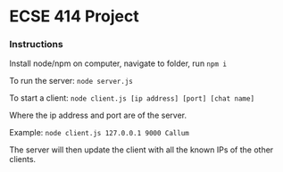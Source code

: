 # ECSE 414 Project

### Instructions

Install node/npm on computer, navigate to folder, run `npm i` 

To run the server: `node server.js`

To start a client: `node client.js [ip address] [port] [chat name]`

Where the ip address and port are of the server. 

Example: `node client.js 127.0.0.1 9000 Callum`

The server will then update the 
client with all the known IPs of the other clients.
